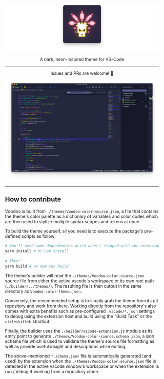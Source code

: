 <p align="center"><img src="https://github.com/liamsheppard/voodoo-theme/blob/master/images/readme-icon.png?raw=true"/></p>

<p align="center">A dark, neon-inspired theme for VS-Code</p>

---

<p align="center">Issues and PRs are welcome! 👻</p>

![](https://github.com/liamsheppard/voodoo-theme/blob/master/images/main.png?raw=true)

---

## How to contribute

Voodoo is built from `./themes/Voodoo-color-source.json`, a file that contains the theme's color palette as a dictionary of variables and color codes which are then used to stylize multiple syntax scopes and tokens at once.

To build the theme yourself, all you need is to execute the package's pre-defined scripts as follow:

```sh
# You'll need some dependencies which aren't shipped with the extension, aka the strip-json-comments module.
yarn install # or npm install

# Then:
yarn build # or npm run build
```

The theme's builder will read the `./themes/Voodoo-color-source.json` source file from either the active vscode's workspace or its own root path (`./builder/../themes/`). The resulting file is then output in the same directory as `Voodoo-color-theme.json`.

Conversely, the recommended setup is to simply grab the theme from its git repository and work from there. Working directly from the repository's also comes with extra benefits such as pre-configured `.vscode/*.json` settings to debug using the extension host and build using the "Build Task" or the `ctrl+shift+b` shortcut.

Finally, the builder uses the `./builder/vscode-extension.js` module as its entry point to generate `./themes/Voodoo-color-source.schema.json`, a json schema file which is used to validate the theme's source file formatting as well as provide useful insight and descriptions while editing.

The above-mentioned `*.schema.json` file is automatically generated (and used) by the extension when the `./themes/Voodoo-color-source.json` file is detected in the active vscode window's workspace or when the extension is run / debug if working from a repository clone.
